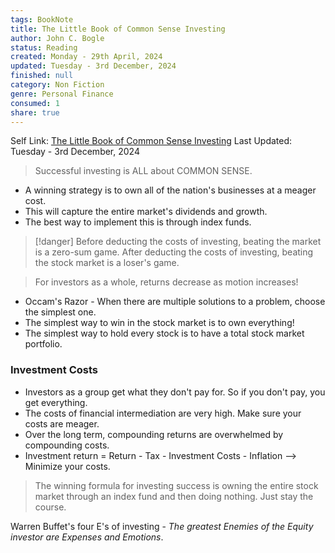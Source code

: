 ```yaml
---
tags: BookNote
title: The Little Book of Common Sense Investing
author: John C. Bogle
status: Reading
created: Monday - 29th April, 2024
updated: Tuesday - 3rd December, 2024
finished: null
category: Non Fiction
genre: Personal Finance
consumed: 1
share: true
---
```


Self Link: [The Little Book of Common Sense Investing](The%20Little%20Book%20of%20Common%20Sense%20Investing.md)
Last Updated: Tuesday - 3rd December, 2024

 > 
 > Successful investing is ALL about COMMON SENSE.

* A winning strategy is to own all of the nation's businesses at a meager cost.
* This will capture the entire market's dividends and growth.
* The best way to implement this is through index funds.

 > 
 > \[!danger\]
 > Before deducting the costs of investing, beating the market is a zero-sum game. After deducting the costs of investing, beating the stock market is a loser's game.

 > 
 > For investors as a whole, returns decrease as motion increases!

* Occam's Razor - When there are multiple solutions to a problem, choose the simplest one.
* The simplest way to win in the stock market is to own everything!
* The simplest way to hold every stock is to have a total stock market portfolio.

### Investment Costs

* Investors as a group get what they don't pay for. So if you don't pay, you get everything.
* The costs of financial intermediation are very high. Make sure your costs are meager.
* Over the long term, compounding returns are overwhelmed by compounding costs.
* Investment return = Return - Tax - Investment Costs - Inflation --> Minimize your costs.

 > 
 > The winning formula for investing success is owning the entire stock market through an index fund and then doing nothing. Just stay the course.

Warren Buffet's four E's of investing - *The greatest Enemies of the Equity investor are Expenses and Emotions*.
